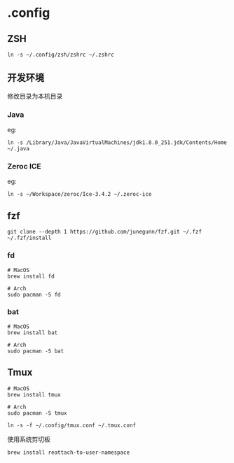 # .config

## ZSH

```shell
ln -s ~/.config/zsh/zshrc ~/.zshrc
```

## 开发环境

修改目录为本机目录

### Java

eg:

```shell
ln -s /Library/Java/JavaVirtualMachines/jdk1.8.0_251.jdk/Contents/Home ~/.java
```

### Zeroc ICE

eg:

```shell
ln -s ~/Workspace/zeroc/Ice-3.4.2 ~/.zeroc-ice
```

## fzf

```shell
git clone --depth 1 https://github.com/junegunn/fzf.git ~/.fzf
~/.fzf/install
```

### fd

```shell
# MacOS 
brew install fd

# Arch
sudo pacman -S fd
```

### bat

```shell
# MacOS
brew install bat

# Arch
sudo pacman -S bat
```

## Tmux

```shell
# MacOS
brew install tmux

# Arch
sudo pacman -S tmux
```

```shell
ln -s -f ~/.config/tmux.conf ~/.tmux.conf
```

使用系统剪切板

```shell
brew install reattach-to-user-namespace
```

